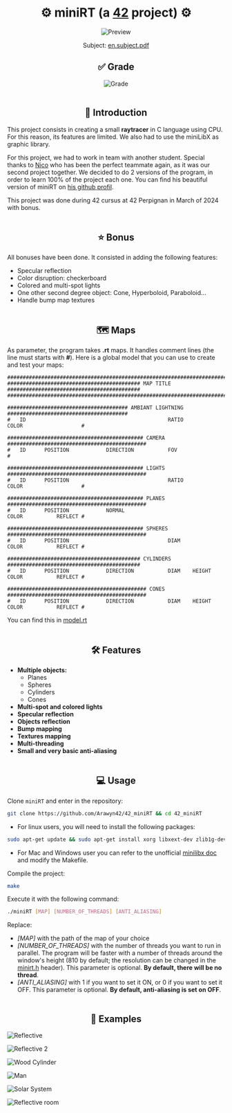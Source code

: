 <div align="center">
  <h1>⚙️ miniRT (a <a href="https://42perpignan.fr/">42</a> project) ⚙️</h1>
  <img src="ressources/examples/reflective_room.png" alt="Preview">
  <p>Subject: <a href="ressources/en.subject.pdf">en.subject.pdf</a></p>
</div>

<div align="center">
  <h2>✅ Grade</h2>
  <img src="ressources/grade.png" alt="Grade">
</div><br>

## <div align="center">📄 Introduction</div>
This project consists in creating a small **raytracer** in C language using CPU. For this reason, its features are limited. We also had to use the miniLibX as graphic library.

For this project, we had to work in team with another student. Special thanks to [Nico](https://github.com/Floperatok) who has been the perfect teammate again, as it was our second project together. We decided to do 2 versions of the program, in order to learn 100% of the project each one. You can find his beautiful version of miniRT on [his github profil](https://github.com/Floperatok/42-miniRT).

This project was done during 42 cursus at 42 Perpignan in March of 2024 with bonus.
<br><br>

## <div align="center">⭐ Bonus</div>
All bonuses have been done. It consisted in adding the following features:
- Specular reflection
- Color disruption: checkerboard
- Colored and multi-spot lights
- One other second degree object: Cone, Hyperboloid, Paraboloid...
- Handle bump map textures
<br><br>

## <div align="center">🗺️ Maps</div>
As parameter, the program takes **.rt** maps. It handles comment lines (the line must starts with **#**).
Here is a global model that you can use to create and test your maps:

```
#################################################################################################
########################################### MAP TITLE ###########################################
#################################################################################################

####################################### AMBIANT LIGHTNING #######################################
#	ID												RATIO				COLOR					#

############################################ CAMERA #############################################
#	ID		POSITION			DIRECTION			FOV											#

############################################ LIGHTS #############################################
#	ID		POSITION								RATIO				COLOR					#

############################################ PLANES #############################################
#	ID		POSITION			NORMAL									COLOR			REFLECT	#

############################################ SPHERES #############################################
#	ID		POSITION								DIAM				COLOR			REFLECT	#

########################################### CYLINDERS ###########################################
#	ID		POSITION			DIRECTION			DIAM	HEIGHT		COLOR			REFLECT	#

############################################# CONES #############################################
#	ID		POSITION			DIRECTION			DIAM	HEIGHT		COLOR			REFLECT	#
```

You can find this in [model.rt](maps/model.rt)</a>
<br><br>

## <div align="center">🛠️ Features</div>
- **Multiple objects:**
    - Planes
    - Spheres
    - Cylinders
    - Cones
- **Multi-spot and colored lights**
- **Specular reflection**
- **Objects reflection**
- **Bump mapping**
- **Textures mapping**
- **Multi-threading**
- **Small and very basic anti-aliasing**
<br><br>

## <div align="center">💻 Usage</div>
Clone `miniRT` and enter in the repository:
```sh
git clone https://github.com/Arawyn42/42_miniRT && cd 42_miniRT
```

- For linux users, you will need to install the following packages:
```sh
sudo apt-get update && sudo apt-get install xorg libxext-dev zlib1g-dev libbsd-dev && sudo apt-get upgrade
```
- For Mac and Windows user you can refer to the unofficial [minilibx doc](https://harm-smits.github.io/42docs/libs/minilibx/getting_started.html) and modify the Makefile.

Compile the project:
```sh
make
```

Execute it with the following command:
```sh
./miniRT [MAP] [NUMBER_OF_THREADS] [ANTI_ALIASING]
```
Replace:
- *[MAP]* with the path of the map of your choice
- *[NUMBER_OF_THREADS]* with the number of threads you want to run in parallel. The program will be faster with a number of threads around the window's height (810 by default; the resolution can be changed in the [minirt.h](includes/minirt.h) header). This parameter is optional. **By default, there will be no thread**.
- *[ANTI_ALIASING]* with 1 if you want to set it ON, or 0 if you want to set it OFF. This parameter is optional. **By default, anti-aliasing is set on OFF**.
<br><br>

## <div align="center">📂 Examples</div>
![Reflective](ressources/examples/reflective.png)

![Reflective 2](ressources/examples/reflective2.png)

![Wood Cylinder](ressources/examples/wood.png)

![Man](ressources/examples/man.png)

![Solar System](ressources/examples/solar_system.png)

![Reflective room](ressources/examples/reflective_room.png)
